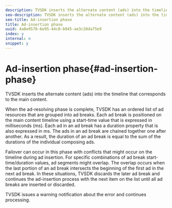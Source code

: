 ```yaml
---
description: TVSDK inserts the alternate content (ads) into the timeline that corresponds to the main content.
seo-description: TVSDK inserts the alternate content (ads) into the timeline that corresponds to the main content.
seo-title: Ad-insertion phase
title: Ad-insertion phase
uuid: 4a8e9578-6e95-44c0-b045-ae3c20da75e9
index: y
internal: n
snippet: y
---
```


# Ad-insertion phase{#ad-insertion-phase}

TVSDK inserts the alternate content (ads) into the timeline that corresponds to the main content.

When the ad-resolving phase is complete, TVSDK has an ordered list of ad resources that are grouped into ad breaks. Each ad break is positioned on the main content timeline using a start-time value that is expressed in milliseconds (ms). Each ad in an ad break has a duration property that is also expressed in ms. The ads in an ad break are chained together one after another. As a result, the duration of an ad break is equal to the sum of the durations of the individual composing ads.

Failover can occur in this phase with conflicts that might occur on the timeline during ad insertion. For specific combinations of ad break start-time/duration values, ad segments might overlap. The overlap occurs when the last portion of an ad break intersects the beginning of the first ad in the next ad break. In these situations, TVSDK discards the later ad break and continues the ad-insertion process with the next item on the list until all ad breaks are inserted or discarded.

TVSDK issues a warning notification about the error and continues processing. 
